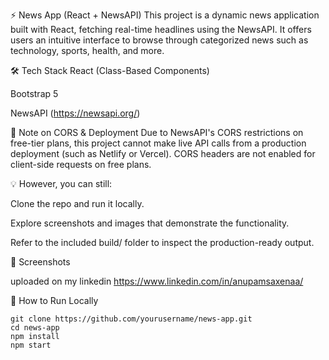 ⚡ News App (React + NewsAPI)
This project is a dynamic news application built with React, fetching real-time headlines using the NewsAPI. It offers users an intuitive interface to browse through categorized news such as technology, sports, health, and more.

🛠️ Tech Stack
React (Class-Based Components)

Bootstrap 5

NewsAPI (https://newsapi.org/)

🚫 Note on CORS & Deployment
Due to NewsAPI's CORS restrictions on free-tier plans, this project cannot make live API calls from a production deployment (such as Netlify or Vercel). CORS headers are not enabled for client-side requests on free plans.

💡 However, you can still:

Clone the repo and run it locally.

Explore screenshots and images that demonstrate the functionality.

Refer to the included build/ folder to inspect the production-ready output.

📸 Screenshots

uploaded on my linkedin
https://www.linkedin.com/in/anupamsaxenaa/

📂 How to Run Locally
```
git clone https://github.com/yourusername/news-app.git
cd news-app
npm install
npm start
```
